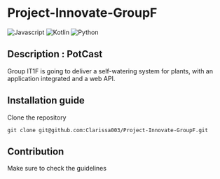 # Project-Innovate-GroupF
![Javascript](https://img.shields.io/badge/JavaScript-F7DF1E?style=for-the-badge&logo=javascript&logoColor=black)
![Kotlin](https://img.shields.io/badge/Kotlin-0095D5?&style=for-the-badge&logo=kotlin&logoColor=white)
![Python](https://img.shields.io/badge/Python-14354C?style=for-the-badge&logo=python&logoColor=white)

## Description : PotCast
Group IT1F is going to deliver a self-watering system for plants, with an application integrated and a web API.

## Installation guide
Clone the repository 
```
git clone git@github.com:Clarissa003/Project-Innovate-GroupF.git
```

## Contribution

Make sure to check the guidelines 